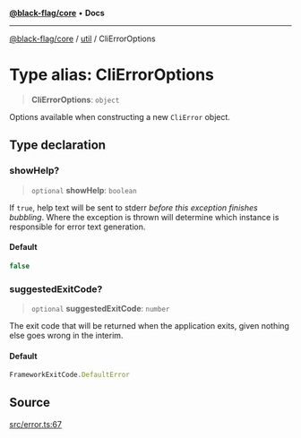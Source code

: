 [**@black-flag/core**](../../README.md) • **Docs**

***

[@black-flag/core](../../README.md) / [util](../README.md) / CliErrorOptions

# Type alias: CliErrorOptions

> **CliErrorOptions**: `object`

Options available when constructing a new `CliError` object.

## Type declaration

### showHelp?

> `optional` **showHelp**: `boolean`

If `true`, help text will be sent to stderr _before this exception finishes
bubbling_. Where the exception is thrown will determine which instance is
responsible for error text generation.

#### Default

```ts
false
```

### suggestedExitCode?

> `optional` **suggestedExitCode**: `number`

The exit code that will be returned when the application exits, given
nothing else goes wrong in the interim.

#### Default

```ts
FrameworkExitCode.DefaultError
```

## Source

[src/error.ts:67](https://github.com/Xunnamius/black-flag/blob/d4a156f70283118824ee7289456277508954660f/src/error.ts#L67)
